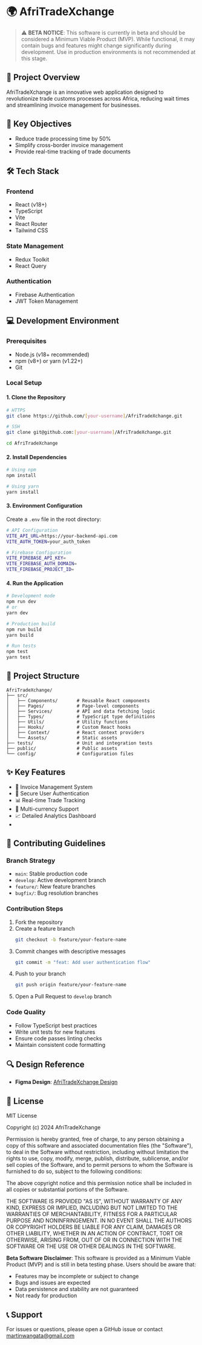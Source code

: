 # 🌍 AfriTradeXchange

> ⚠️ **BETA NOTICE**: This software is currently in beta and should be considered a Minimum Viable Product (MVP). While functional, it may contain bugs and features might change significantly during development. Use in production environments is not recommended at this stage.

## 📝 Project Overview
AfriTradeXchange is an innovative web application designed to revolutionize trade customs processes across Africa, reducing wait times and streamlining invoice management for businesses.

## 🚀 Key Objectives
- Reduce trade processing time by 50%
- Simplify cross-border invoice management
- Provide real-time tracking of trade documents

## 🛠 Tech Stack
### Frontend
- React (v18+)
- TypeScript
- Vite
- React Router
- Tailwind CSS

### State Management
- Redux Toolkit
- React Query

### Authentication
- Firebase Authentication
- JWT Token Management

## 💻 Development Environment

### Prerequisites
- Node.js (v18+ recommended)
- npm (v8+) or yarn (v1.22+)
- Git

### Local Setup

#### 1. Clone the Repository
```bash
# HTTPS
git clone https://github.com/[your-username]/AfriTradeXchange.git

# SSH
git clone git@github.com:[your-username]/AfriTradeXchange.git

cd AfriTradeXchange
```

#### 2. Install Dependencies
```bash
# Using npm
npm install

# Using yarn
yarn install
```

#### 3. Environment Configuration
Create a `.env` file in the root directory:
```bash
# API Configuration
VITE_API_URL=https://your-backend-api.com
VITE_AUTH_TOKEN=your_auth_token

# Firebase Configuration
VITE_FIREBASE_API_KEY=
VITE_FIREBASE_AUTH_DOMAIN=
VITE_FIREBASE_PROJECT_ID=
```

#### 4. Run the Application
```bash
# Development mode
npm run dev
# or
yarn dev

# Production build
npm run build
yarn build

# Run tests
npm test
yarn test
```

## 📂 Project Structure
```
AfriTradeXchange/
├── src/
│   ├── Components/       # Reusable React components
│   ├── Pages/            # Page-level components
│   ├── Services/         # API and data fetching logic
│   ├── Types/            # TypeScript type definitions
│   ├── Utils/            # Utility functions
│   ├── Hooks/            # Custom React hooks
│   ├── Context/          # React context providers
│   └── Assets/           # Static assets
├── tests/                # Unit and integration tests
├── public/               # Public assets
└── config/               # Configuration files
```

## ✨ Key Features
- 📄 Invoice Management System
- 🔐 Secure User Authentication
- 📊 Real-time Trade Tracking
- 💱 Multi-currency Support
- 📈 Detailed Analytics Dashboard
- 

## 🤝 Contributing Guidelines

### Branch Strategy
- `main`: Stable production code
- `develop`: Active development branch
- `feature/`: New feature branches
- `bugfix/`: Bug resolution branches

### Contribution Steps
1. Fork the repository
2. Create a feature branch 
   ```bash
   git checkout -b feature/your-feature-name
   ```
3. Commit changes with descriptive messages
   ```bash
   git commit -m "feat: Add user authentication flow"
   ```
4. Push to your branch
   ```bash
   git push origin feature/your-feature-name
   ```
5. Open a Pull Request to `develop` branch

### Code Quality
- Follow TypeScript best practices
- Write unit tests for new features
- Ensure code passes linting checks
- Maintain consistent code formatting

## 🔍 Design Reference
- **Figma Design**: [AfriTradeXchange Design](https://www.figma.com/design/vlRSgTtDI16oqmczgsBs9N/AfriTradeXchange)

## 📜 License
MIT License

Copyright (c) 2024 AfriTradeXchange

Permission is hereby granted, free of charge, to any person obtaining a copy
of this software and associated documentation files (the "Software"), to deal
in the Software without restriction, including without limitation the rights
to use, copy, modify, merge, publish, distribute, sublicense, and/or sell
copies of the Software, and to permit persons to whom the Software is
furnished to do so, subject to the following conditions:

The above copyright notice and this permission notice shall be included in all
copies or substantial portions of the Software.

THE SOFTWARE IS PROVIDED "AS IS", WITHOUT WARRANTY OF ANY KIND, EXPRESS OR
IMPLIED, INCLUDING BUT NOT LIMITED TO THE WARRANTIES OF MERCHANTABILITY,
FITNESS FOR A PARTICULAR PURPOSE AND NONINFRINGEMENT. IN NO EVENT SHALL THE
AUTHORS OR COPYRIGHT HOLDERS BE LIABLE FOR ANY CLAIM, DAMAGES OR OTHER
LIABILITY, WHETHER IN AN ACTION OF CONTRACT, TORT OR OTHERWISE, ARISING FROM,
OUT OF OR IN CONNECTION WITH THE SOFTWARE OR THE USE OR OTHER DEALINGS IN THE
SOFTWARE.

**Beta Software Disclaimer**: This software is provided as a Minimum Viable Product (MVP) and is still in beta testing phase. Users should be aware that:
- Features may be incomplete or subject to change
- Bugs and issues are expected
- Data persistence and stability are not guaranteed
- Not ready for production

## 📞 Support
For issues or questions, please open a GitHub issue or contact martinwangata@gmail.com
